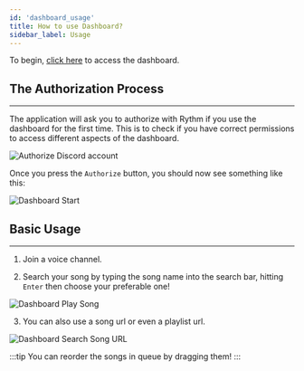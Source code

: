 ```yaml
---
id: 'dashboard_usage'
title: How to use Dashboard?
sidebar_label: Usage
---
```


To begin, [click here](https://rythmbot.co/app/r1) to access the dashboard.

## The Authorization Process
---
The application will ask you to authorize with Rythm if you use the dashboard for the first time. This is to check if you have correct permissions to access different aspects of the dashboard.

![Authorize Discord account](/img/docs/dashboard/db-authorize.png)

Once you press the `Authorize` button, you should now see something like this:

![Dashboard Start](/img/docs/dashboard/db-start.png)

## Basic Usage
---
1. Join a voice channel.

2. Search your song by typing the song name into the search bar, hitting `Enter` then choose your preferable one!

![Dashboard Play Song](/img/docs/dashboard/db-play-song.gif)

3. You can also use a song url or even a playlist url.

![Dashboard Search Song URL](/img/docs/dashboard/db-song-url.png)

:::tip
You can reorder the songs in queue by dragging them!
:::
